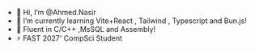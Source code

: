 - 👋 Hi, I’m @Ahmed.Nasir
- 🌱 I’m currently learning Vite+React , Tailwind , Typescript and Bun.js!
- 👀 Fluent in C/C++ ,MsSQL and Assembly!
- ⚡ FAST 2027' CompSci Student
